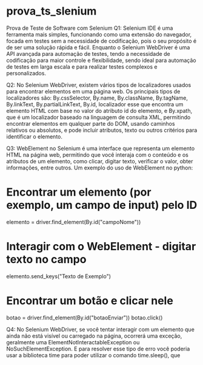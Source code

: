 # prova_ts_slenium
Prova de Teste de Software com Selenium
Q1:
Selenium IDE é uma ferramenta mais simples, funcionando como uma extensão do navegador, focada em testes sem a necessidade de codificação, pois o seu propósito é de ser uma solução rápida e fácil. Enquanto o Selenium WebDriver é uma API avançada para automação de testes, tendo a necessidade de codificação para maior controle e flexibilidade, sendo ideal para automação de testes em larga escala e para realizar testes complexos e personalizados.

Q2:
No Selenium WebDriver, existem vários tipos de localizadores usados para encontrar elementos em uma página web. Os principais tipos de localizadores são: By.cssSelector, By.name, By.className, By.tagName, By.linkText, By.partialLinkText, By.id, localizador esse que encontra um elemento HTML com base no valor do atributo id do elemento, e By.xpath, que é um localizador baseado na linguagem de consulta XML, permitindo encontrar elementos em qualquer parte do DOM, usando caminhos relativos ou absolutos, e pode incluir atributos, texto ou outros critérios para identificar o elemento.

Q3:
WebElement no Selenium é uma interface que representa um elemento HTML na página web, permitindo que você interaja com o conteúdo e os atributos de um elemento, como clicar, digitar texto, verificar o valor, obter informações, entre outros. Um exemplo do uso de WebElement no python:

# Encontrar um elemento (por exemplo, um campo de input) pelo ID 
elemento = driver.find_element(By.id("campoNome")) 

# Interagir com o WebElement - digitar texto no campo
elemento.send_keys("Texto de Exemplo") 

# Encontrar um botão e clicar nele 
botao = driver.find_element(By.id("botaoEnviar")) botao.click()

Q4:
No Selenium WebDriver, se você tentar interagir com um elemento que ainda não está visível ou carregado na página, ocorrerá uma exceção, geralmente uma ElementNotInteractableException ou NoSuchElementException. E para resolver esse tipo de erro você poderia usar a biblioteca time para poder utilizar o comando time.sleep(), que 
